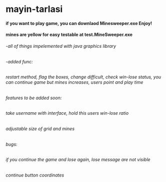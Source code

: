 # mayin-tarlasi 
#### if you want to play game, you can downlaod Minesweeper.exe Enjoy!
#### mines are yellow for easy testable at test.MineSweeper.exe
###### -all of things impelemented with java graphics library  
######
###### -added func:  
######  restart method, flag the boxes, change difficult, check win-lose status, you can continue game but mines increases, users point and play time  
######
###### features to be added soon:
###### take username with interface, hold this users win-lose ratio
###### adjustable size of grid and mines 
######
###### bugs:
###### if you continue the game and lose again, lose message are not visible
###### continue button coordinates

